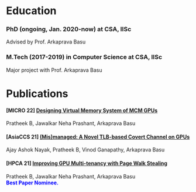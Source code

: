 <h1> Education </h1>

<h3>PhD (ongoing, Jan. 2020-now) at CSA, IISc</h3>
<p>Advised by Prof. Arkaprava Basu</p>


<h3>M.Tech (2017-2019) in Computer Science at CSA, IISc</h3>
<p>Major project with Prof. Arkaprava Basu</p>

<h1> Publications </h1>

<h4> <strong> [MICRO 22] </strong> <a href="https://www.csa.iisc.ac.in/~arkapravab/papers.html" title="MICRO 22"> Designing Virtual Memory System of MCM GPUs  </a> </h4>
Pratheek B, Jawalkar Neha Prashant, Arkaprava Basu  <br>


<h4> <strong> [AsiaCCS 21] </strong> <a href="https://www.csa.iisc.ac.in/~arkapravab/papers/asiaCCS21_GPUTLBChannel.pdf" title="AsiaCCS 21">(Mis)managed: A Novel TLB-based Covert Channel on GPUs </a> </h4>
Ajay Ashok Nayak, Pratheek B, Vinod Ganapathy, Arkaprava Basu <br>


<h4> <strong> [HPCA 21] </strong> <a href="https://www.csa.iisc.ac.in/~arkapravab/papers/hpca21_DWS.pdf" title="HPCA 21"> Improving GPU Multi-tenancy with Page Walk Stealing </a> </h4>
<p>Pratheek B, Jawalkar Neha Prashant, Arkaprava Basu <br>
<span style="color:blue;font-weight:bold"> Best Paper Nominee. </span>
